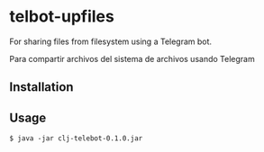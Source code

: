 # telbot-upfiles

For sharing files from filesystem using a Telegram bot.

Para compartir archivos del sistema de archivos usando Telegram

## Installation


## Usage

    $ java -jar clj-telebot-0.1.0.jar
